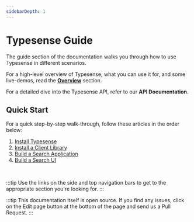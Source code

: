 ```yaml
---
sidebarDepth: 1
---
```


# Typesense Guide

The guide section of the documentation walks you through how to use Typesense in different scenarios. 

For a high-level overview of Typesense, what you can use it for, and some live-demos, read the [**Overview**](../overview/README.md) section.

For a detailed dive into the Typesense API, refer to our <RouterLink :to="`/${$site.themeConfig.typesenseLatestVersion}/api/`"><strong>API Documentation</strong></RouterLink>.

## Quick Start

For a quick step-by-step walk-through, follow these articles in the order below:

1. [Install Typesense](./install-typesense.md)
2. [Install a Client Library](./installing-a-client.md)
3. [Build a Search Application](./building-a-search-application.md)
4. [Build a Search UI](./search-ui-components.md)

<br/>

:::tip
Use the links on the side and top navigation bars to get to the appropriate section you're looking for.
:::

:::tip
This documentation itself is open source. If you find any issues, click on the Edit page button at the bottom of the page and send us a Pull Request.
:::

<RedirectOldLinks />
